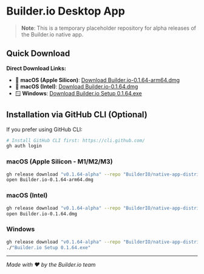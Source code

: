 # Builder.io Desktop App

> **Note**: This is a temporary placeholder repository for alpha releases of the Builder.io native app.

## Quick Download

**Direct Download Links:**
- 🍎 **macOS (Apple Silicon)**: [Download Builder.io-0.1.64-arm64.dmg](https://github.com/BuilderIO/native-app-distribution/releases/download/v0.1.64-alpha/Builder.io-0.1.64-arm64.dmg)
- 🍎 **macOS (Intel)**: [Download Builder.io-0.1.64.dmg](https://github.com/BuilderIO/native-app-distribution/releases/download/v0.1.64-alpha/Builder.io-0.1.64.dmg)  
- 🪟 **Windows**: [Download Builder.io Setup 0.1.64.exe](https://github.com/BuilderIO/native-app-distribution/releases/download/v0.1.64-alpha/Builder.io.Setup.0.1.64.exe)

## Installation via GitHub CLI (Optional)

If you prefer using GitHub CLI:

```bash
# Install GitHub CLI first: https://cli.github.com/
gh auth login
```

### macOS (Apple Silicon - M1/M2/M3)
```bash
gh release download "v0.1.64-alpha" --repo "BuilderIO/native-app-distribution" --pattern "Builder.io-0.1.64-arm64.dmg"
open Builder.io-0.1.64-arm64.dmg
```

### macOS (Intel)
```bash
gh release download "v0.1.64-alpha" --repo "BuilderIO/native-app-distribution" --pattern "Builder.io-0.1.64.dmg"
open Builder.io-0.1.64.dmg
```

### Windows  
```bash
gh release download "v0.1.64-alpha" --repo "BuilderIO/native-app-distribution" --pattern "Builder.io Setup 0.1.64.exe"
./"Builder.io Setup 0.1.64.exe"
```

---

*Made with ❤️ by the Builder.io team*
